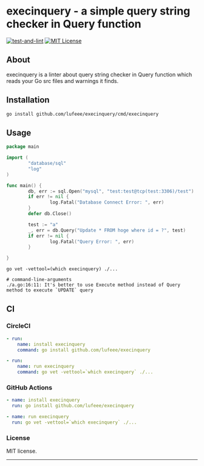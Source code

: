 # execinquery - a simple query string checker in Query function
[![test-and-lint](https://github.com/lufeee/execinquery/actions/workflows/test-and-lint.yml/badge.svg?branch=main)](https://github.com/lufeee/execinquery/actions/workflows/test-and-lint.yml)
[![MIT License](http://img.shields.io/badge/license-MIT-blue.svg?style=flat)](LICENSE)
## About

execinquery is a linter about query string checker in Query function which reads your Go src files and
warnings it finds.

## Installation

```sh
go install github.com/lufeee/execinquery/cmd/execinquery
```

## Usage
```go
package main

import (
        "database/sql"
        "log"
)

func main() {
        db, err := sql.Open("mysql", "test:test@tcp(test:3306)/test")
        if err != nil {
                log.Fatal("Database Connect Error: ", err)
        }
        defer db.Close()

        test := "a"
        _, err = db.Query("Update * FROM hoge where id = ?", test)
        if err != nil {
                log.Fatal("Query Error: ", err)
        }

}
```

```console
go vet -vettool=(which execinquery) ./...

# command-line-arguments
./a.go:16:11: It's better to use Execute method instead of Query method to execute `UPDATE` query
```

## CI

### CircleCI

```yaml
- run:
    name: install execinquery
    command: go install github.com/lufeee/execinquery

- run:
    name: run execinquery
    command: go vet -vettool=`which execinquery` ./...
```

### GitHub Actions

```yaml
- name: install execinquery
  run: go install github.com/lufeee/execinquery

- name: run execinquery
  run: go vet -vettool=`which execinquery` ./...
```

### License 

MIT license.

<hr>
